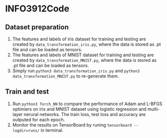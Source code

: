 # INFO3912Code

## Dataset preparation
1. The features and labels of iris dataset for training and testing are created by ```data_transformation_iris.py```, where the data is stored as .pt file and can be loaded as tensors.
2. The features and labels of MNIST dataset for training and testing are created by ```data_transformation_MNIST.py```, where the data is stored as .pt file and can be loaded as tensors.
3. Simply run ```python3 data_transformation_iris.py``` and ```python3 data_transformation_MNIST.py``` to re-generate them.

## Train and test
1. Run ```python3 Torch_NN``` to compare the performance of Adam and L-BFGS optimiers on iris and MNIST dataset using logistic regression and multi-layer nerural networks. The train loss, test loss and accuracy are outputed for each epoch.
2. Monitor the results on TensorBoard by runing ```tensorboard --logdir=runs/``` in terminal.